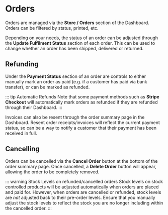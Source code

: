 # Orders

Orders are managed via the **Store / Orders** section of the Dashboard. Orders can be filtered by status, printed, etc.

Depending on your needs, the status of an order can be adjusted through the **Update Fulfilment Status** section of each order.
This can be used to change whether an order has been shipped, delivered or returned.

## Refunding

Under the **Payment Status** section of an order are controls to either manually mark an order as paid (e.g. if a customer has paid via bank transfer), or can be marked as refunded.

::: tip Automatic Refunds
Note that some payment methods such as **Stripe Checkout** will automatically mark orders as refunded if they are refunded through their Dashboard.
:::
 
Invoices can also be resent through the order summary page in the Dashboard. Resent order receipts/invoices will reflect the current payment status, so can be a way to notify a customer that their payment has been received in full.



## Cancelling

Orders can be cancelled via the **Cancel Order** button at the bottom of the order summary page.
Once cancelled, a **Delete Order** button will appear, allowing the order to be completely removed.


::: warning Stock Levels on refunded/cancelled orders
Stock levels on stock controlled products will be adjusted automatically when orders are placed and paid for.
However, when orders are cancelled or refunded, stock levels are _not_ adjusted back to their pre-order levels. Ensure that you manually adjust the stock levels to reflect the stock you are no longer including within the cancelled order. 
:::

